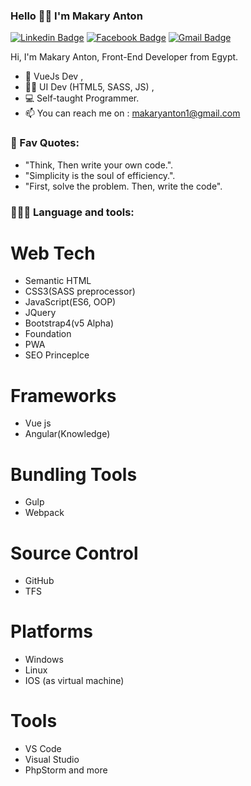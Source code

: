 ### Hello 👋🏻 I'm Makary Anton  

[![Linkedin Badge](https://img.shields.io/badge/MakaryAnton-30302f?style=flat&logo=linkedin&logoColor=white)](https://www.linkedin.com/in/makary-anton-112b72150)
[![Facebook Badge](https://img.shields.io/badge/MakaryAnton-30302f?style=flat&logo=facebook)](https://www.facebook.com/MakaryAnton)
[![Gmail Badge](https://img.shields.io/badge/makaryanton1@gmail.com-30302f?style=flat&logo=Gmail&logoColor=red)](mailto:makaryanton1@gmail.com)


Hi, I'm Makary Anton, Front-End Developer from Egypt.

- 🐳 VueJs Dev , 
- 🐱‍🏍 UI Dev (HTML5, SASS, JS) ,
- 💻 Self-taught Programmer.
- 📫 You can reach me on : makaryanton1@gmail.com

### 💎 Fav Quotes: 
- "Think, Then write your own code.". 
- "Simplicity is the soul of efficiency.". 
- "First, solve the problem. Then, write the code".

### 👨🏻‍💻 Language and tools: 
# Web Tech
- Semantic HTML
- CSS3(SASS preprocessor)
- JavaScript(ES6, OOP)
- JQuery
- Bootstrap4(v5 Alpha)
- Foundation
- PWA
- SEO Princeplce

# Frameworks
- Vue js
- Angular(Knowledge)

# Bundling Tools
- Gulp
- Webpack

# Source Control
- GitHub
- TFS

# Platforms
- Windows
- Linux
- IOS (as virtual machine)

# Tools
- VS Code
- Visual Studio
- PhpStorm and more
